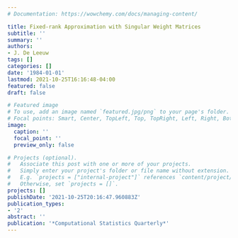 ```yaml
---
# Documentation: https://wowchemy.com/docs/managing-content/

title: Fixed-rank Approximation with Singular Weight Matrices
subtitle: ''
summary: ''
authors:
- J. De Leeuw
tags: []
categories: []
date: '1984-01-01'
lastmod: 2021-10-25T16:16:48-04:00
featured: false
draft: false

# Featured image
# To use, add an image named `featured.jpg/png` to your page's folder.
# Focal points: Smart, Center, TopLeft, Top, TopRight, Left, Right, BottomLeft, Bottom, BottomRight.
image:
  caption: ''
  focal_point: ''
  preview_only: false

# Projects (optional).
#   Associate this post with one or more of your projects.
#   Simply enter your project's folder or file name without extension.
#   E.g. `projects = ["internal-project"]` references `content/project/deep-learning/index.md`.
#   Otherwise, set `projects = []`.
projects: []
publishDate: '2021-10-25T20:16:47.960883Z'
publication_types:
- '2'
abstract: ''
publication: '*Computational Statistics Quarterly*'
---
```

